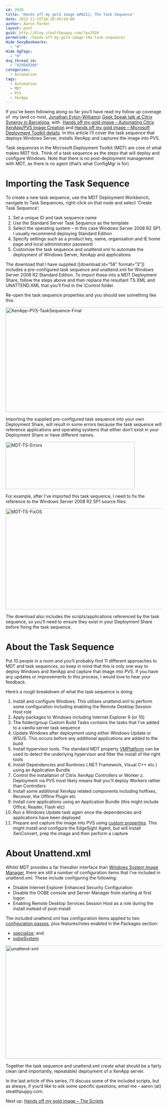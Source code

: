 ```yaml
---
id: 2920
title: 'Hands off my gold image &#8211; The Task Sequence'
date: 2012-11-15T16:30:45+10:00
author: Aaron Parker
layout: post
guid: http://blog.stealthpuppy.com/?p=2920
permalink: /hands-off-my-gold-image-the-task-sequence/
Hide SexyBookmarks:
  - "0"
Hide OgTags:
  - "0"
dsq_thread_id:
  - "929564305"
categories:
  - Automation
tags:
  - Automation
  - MDT
  - PVS
  - XenApp
---
```

If you&#8217;ve been following along so far you&#8217;ll have read my follow up coverage of  my (and co-host, [Jonathan Eyton-Williams](https://twitter.com/jonathanew)) [Geek Speak talk at Citrix Synergy in Barcelona](https://citrix.g2planet.com/synergybarcelona2012/public_session_view.php?agenda_session_id=191&conference=synergy), with  [Hands off my gold image – Automating Citrix XenApp/PVS Image Creation](http://stealthpuppy.com/deployment/hands-off-my-gold-image-automating-citrix-xenapppvs-image-creation/) and [Hands off my gold image – Microsoft Deployment Toolkit details](http://stealthpuppy.com/deployment/hands-off-my-gold-image-microsoft-deployment-toolkit-details/). In this article I&#8217;ll cover the task sequence that deploys Windows Server, installs XenApp and captures the image into PVS.

Task sequences in the Microsoft Deployment Toolkit (MDT) are core of what makes MDT tick. Think of a task sequence as the steps that will deploy and configure Windows. Note that there is no post-deployment management with MDT, as there is no agent (that&#8217;s what ConfigMgr is for).

# Importing the Task Sequence

To create a new task sequence, use the MDT Deployment Workbench, navigate to Task Sequences, right-click on that node and select &#8216;Create Task Sequence&#8217;:

  1. Set a unique ID and task sequence name
  2. Use the Standard Server Task Sequence as the template
  3. Select the operating system &#8211; in this case Windows Server 2008 R2 SP1. I usually recommend deploying Standard Edition
  4. Specify settings such as a product key, name, organisation and IE home page and local administrator password
  5. Customise the task sequence and unattend.xml to automate the deployment of Windows Server, XenApp and applications

The download that I have supplied ([download id=&#8221;58&#8243; format=&#8221;3&#8243;]) includes a pre-configured task sequence and unattend.xml for Windows Server 2008 R2 Standard Edition. To import these into a MDT Deployment Share, follow the steps above and then replace the resultant TS.XML and UNATTEND.XML that you&#8217;ll find in the \Control folder.

Re-open the task sequence properties and you should see something like this:

[<img style="background-image: none; padding-top: 0px; padding-left: 0px; display: inline; padding-right: 0px; border-width: 0px;" title="XenApp-PVS-TaskSequence-Final" src="http://stealthpuppy.com/wp-content/uploads/2012/11/XenApp-PVS-TaskSequence-Final_thumb.png" alt="XenApp-PVS-TaskSequence-Final" width="660" height="337" border="0" />](http://stealthpuppy.com/wp-content/uploads/2012/11/XenApp-PVS-TaskSequence-Final.png)

Importing the supplied pre-configured task sequence into your own Deployment Share, will result in some errors because the task sequence will reference applications and operating systems that either don&#8217;t exist in your Deployment Share or have different names.

<img style="background-image: none; padding-top: 0px; padding-left: 0px; display: inline; padding-right: 0px; border: 0px;" title="MDT-TS-Errors" src="http://stealthpuppy.com/wp-content/uploads/2012/11/MDT-TS-Errors.png" alt="MDT-TS-Errors" width="416" height="152" border="0" /> 

For example, after I&#8217;ve imported this task sequence, I need to fix the reference to the Windows Server 2008 R2 SP1 source files:

[<img style="background-image: none; padding-top: 0px; padding-left: 0px; display: inline; padding-right: 0px; border: 0px;" title="MDT-TS-FixOS" src="http://stealthpuppy.com/wp-content/uploads/2012/11/MDT-TS-FixOS_thumb.png" alt="MDT-TS-FixOS" width="660" height="325" border="0" />](http://stealthpuppy.com/wp-content/uploads/2012/11/MDT-TS-FixOS.png)

The download also includes the scripts/applications referenced by the task sequence, so you&#8217;ll need to ensure they exist in your Deployment Share before fixing the task sequence.

# About the Task Sequence

Put 10 people in a room and you&#8217;ll probably find 11 different approaches to MDT and task sequences, so keep in mind that this is only one way to deploy Windows and XenApp and capture that image into PVS. If you have any updates or improvements to this process, I would love to hear your feedback.

Here&#8217;s a rough breakdown of what the task sequence is doing:

  1. Install and configure Windows. This utilises unattend.xml to perform some configuration including enabling the Remote Desktop Session Host role
  2. Apply packages to Windows including Internet Explorer 9 (or 10)
  3. The folder/group Custom Build Tasks contains the tasks that I&#8217;ve added to a vanilla server task sequence
  4. Update Windows after deployment using either Windows Update or WSUS. This occurs before any additional applications are added to the build
  5. Install hypervisor tools. The standard MDT property [VMPlatform](http://systemscenter.ru/mdt2012.en/vmplatform.htm) can be used to detect the underlying hypervisor and filter the install of the right tools
  6. Install Dependencies and Runtimes (.NET Framework, Visual C++ etc.) using an Application Bundle
  7. Control the installation of Citrix XenApp Controllers or Worker z. Deployment via PVS most likely means that you&#8217;ll deploy Workers rather than Controllers
  8. Install some additional XenApp related components including hotfixes, Receiver, the Offline Plugin etc
  9. Install core applications using an Application Bundle (this might include Office, Reader, Flash etc)
 10. Run a Windows Update task again once the dependencies and applications have been deployed
 11. Prepare and capture the image into PVS using [custom properties](http://stealthpuppy.com/deployment/hands-off-my-gold-image-microsoft-deployment-toolkit-details/). This might install and configure the EdgeSight Agent, but will install XenConvert, prep the image and then perform a capture

# About Unattend.xml

Whilst MDT provides a far friendlier interface than [Windows System Image Manager](http://technet.microsoft.com/en-us/library/cc766347(v=WS.10).aspx), there are still a number of configuration items that I&#8217;ve included in unattend.xml. These include configuring the following:

  * Disable Internet Explorer Enhanced Security Configuration
  * Disable the OOBE console and Server Manager from starting at first logon
  * Enabling Remote Desktop Services Session Host as a role during the install instead of post-install

The included unattend.xml has configuration items applied to two [configuration passes](http://technet.microsoft.com/en-us/library/cc766245(v=ws.10).aspx), plus features/roles enabled in the Packages section:

  * [specialize](http://technet.microsoft.com/en-us/library/cc722130(v=ws.10).aspx); and
  * [oobeSystem](http://technet.microsoft.com/en-us/library/cc748990(v=ws.10).aspx)

[<img style="background-image: none; padding-top: 0px; padding-left: 0px; display: inline; padding-right: 0px; border: 0px;" title="unattend-xml" src="http://stealthpuppy.com/wp-content/uploads/2012/11/unattend-xml_thumb.png" alt="unattend-xml" width="660" height="365" border="0" />](http://stealthpuppy.com/wp-content/uploads/2012/11/unattend-xml.png)

Together the task sequence and unattend.xml create what should be a fairly clean (and importantly, repeatable) deployment of a XenApp server.

In the last article of this series, I&#8217;ll discuss some of the included scripts, but as always, if you&#8217;d like to ask some specific questions, email me &#8211; aaron (at) stealthpuppy.com.

Next up: [Hands off my gold image – The Scripts](http://stealthpuppy.com/deployment/hands-off-my-gold-image-the-scripts/)